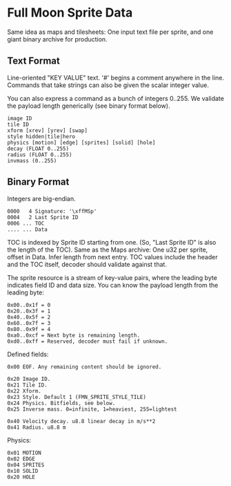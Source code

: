 # Full Moon Sprite Data

Same idea as maps and tilesheets:
One input text file per sprite, and one giant binary archive for production.

## Text Format

Line-oriented "KEY VALUE" text.
'#' begins a comment anywhere in the line.
Commands that take strings can also be given the scalar integer value.

You can also express a command as a bunch of integers 0..255.
We validate the payload length generically (see binary format below).

```
image ID
tile ID
xform [xrev] [yrev] [swap]
style hidden|tile|hero
physics [motion] [edge] [sprites] [solid] [hole]
decay (FLOAT 0..255)
radius (FLOAT 0..255)
invmass (0..255)
```

## Binary Format

Integers are big-endian.

```
0000   4 Signature: '\xffMSp'
0004   2 Last Sprite ID
0006 ... TOC
.... ... Data
```

TOC is indexed by Sprite ID starting from one.
(So, "Last Sprite ID" is also the length of the TOC).
Same as the Maps archive: One u32 per sprite, offset in Data. Infer length from next entry.
TOC values include the header and the TOC itself, decoder should validate against that.

The sprite resource is a stream of key-value pairs, where the leading byte indicates field ID and data size.
You can know the payload length from the leading byte:

```
0x00..0x1f = 0 
0x20..0x3f = 1
0x40..0x5f = 2
0x60..0x7f = 3
0x80..0x9f = 4
0xa0..0xcf = Next byte is remaining length.
0xd0..0xff = Reserved, decoder must fail if unknown.
```

Defined fields:

```
0x00 EOF. Any remaining content should be ignored.

0x20 Image ID.
0x21 Tile ID.
0x22 Xform.
0x23 Style. Default 1 (FMN_SPRITE_STYLE_TILE)
0x24 Physics. Bitfields, see below.
0x25 Inverse mass. 0=infinite, 1=heaviest, 255=lightest

0x40 Velocity decay. u8.8 linear decay in m/s**2
0x41 Radius. u8.8 m
```

Physics:

```
0x01 MOTION
0x02 EDGE
0x04 SPRITES
0x10 SOLID
0x20 HOLE
```
